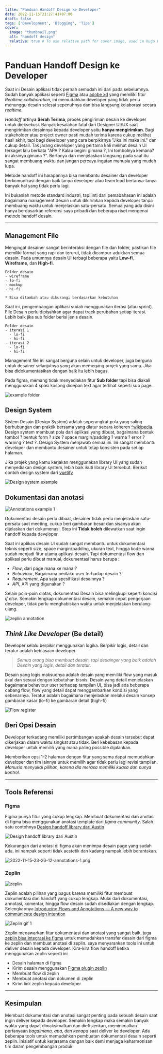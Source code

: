 ```yaml
---
title: "Panduan Handoff Design ke Developer"
date: 2022-11-15T21:27:41+07:00
draft: false
tags: ['Development', 'Blogging', 'Tips']
cover:
  image: "thumbnail.png"
  alt: "handoff design"
  relative: true # To use relative path for cover image, used in hugo Page-bundles
---
```


# Panduan Handoff Design ke Developer

Saat ini Desain aplikasi tidak pernah semudah ini dari pada sebelumnya. Sudah banyak aplikasi seperti [Figma](https://figma.com) atau [adobe xd](https://adobe.com) yang memiliki fitur *Realtime collaboration*, ini memudahkan developer yang tidak perlu menunggu desain selesai sepenuhnya dan bisa langsung kolaborasi secara *realtime*.

*Handoff* artinya **Serah Terima**, proses pengiriman desain ke developer untuk dieksekusi. Banyak kesalahan fatal dari Designer UI/UX saat mengirimkan desainnya kepada developer yaitu **hanya mengirimkan**. Bagi stakeholder atau project owner pasti mudah terima karena cukup melihat hasil akhir, tapi bagi developer yang cara berpikirnya "Jika ini maka ini." dan cukup detail. Tak jarang developer yang pertama kali melihat desain UI terkaget lalu berkata "APA ? Kalau begini gimana ?, Ini tombolnya kemana? ini aksinya gimana ?". Bertanya dan menjelaskan langsung pada saat itu sangat membuang waktu dan jangan percaya ingatan manusia yang mudah lupa.

Metode handoff ini harapannya bisa membantu desainer dan developer berkomunikasi dengan baik tanpa developer atau team lead bertanya-tanya banyak hal yang tidak perlu lagi.

Ini bukanlah metode standard industri, tapi inti dari pemabahasan ini adalah bagaimana management desain untuk dikirimkan kepada developer tanpa membuang waktu untuk menjelaskan satu-persatu. Semua yang ada disini hanya berdasarkan referensi saya pribadi dan beberapa riset mengenai metode handoff desain.

________________________________

## Management File

Mengingat desainer sangat berinteraksi dengan file dan folder, pastikan file memiliki format yang rapi dan terurut, tidak dicampur-adukkan semua desain. Pada umumnya desain UI terbagi beberapa yaitu **Low-fi**, **Wireframe**, dan **High-fi**.

```
Folder desain 
- wireframe
- lo-fi
- mockup
- hi-fi

* Bisa ditambah atau dikurangi berdasarkan kebutuhan
```

Saat ini, pengembangan aplikasi sudah menggunakan iterasi (atau sprint). File Desain perlu dipisahkan agar dapat track perubahan setiap iterasi. Lebih baik jika sub folder berisi jenis desain.

```
Folder desain
- iterasi 1
  - lo-fi
  - hi-fi
- iterasi 2
  - lo-fi
  - hi-fi
```

Management file ini sangat berguna selain untuk developer, juga berguna untuk desainer selanjutnya yang akan memegang projek yang sama. Jika bisa didokumentasikan dengan baik itu lebih bagus.

Pada figma, memang tidak menyediakan fitur **Sub folder** tapi bisa diakali menggunakan 4 spasi kosong didepan text agar terlihat seperti sub page.

![example folder](2022-11-15-23-17-38-folder-example.png)

## Design System

Sistem Desain (Design System) adalah seperangkat pola yang saling berhubungan dan praktik bersama yang diatur secara koheren [^wikipedia](https://en.wikipedia.org/wiki/Design_system#cite_note-1). Design system membuat pola dari aplikasi yang dibuat, bagaimana bentuk tombol ? bentuk form ? size ? space margin/padding ? warna ? error ? warning ? text ?. Design System menjawab semua ini. Ini sangat membantu developer dan membantu desainer untuk tetap konsisten pada setiap halaman.

Jika projek yang kamu kerjakan menggunakan library UI yang sudah menyediakan design system, lebih baik ikuti library UI tersebut. Berikut contoh design system dari [vuetify](https://vuetifyjs.com/en/)

![Design system example](2022-11-15-23-20-32-design-system.png)

## Dokumentasi dan anotasi

![Annotations example 1](2022-11-15-23-26-12-annotations-1.png)

Dokumentasi desain perlu dibuat, desainer tidak perlu menjelaskan satu-persatu saat meeting, cukup beri gambaran besar dan sisanya akan dijelaskan dari dokumenasi. Step ini **Tidak boleh** dilewatkan saat ingin handoff kepada developer.

Saat ini aplikas desain UI sudah sangat membantu untuk dokumentasi teknis seperti size, space margin/padding, ukuran text, hingga kode warna sudah menjadi fitur utama aplikasi desain. Tapi dokumentasi flow dan aplikasi perlu dibuat manual, dokumentasi harus berupa : 

- *Flow*, dari page mana ke mana ?
- *Behaviour*, Bagaimana perilaku user terhadap desain ?
- *Requirement*, Apa saja spesifikasi desainnya ?
- *API*, API yang digunakan ?

Selain poin-poin diatas, dokumentasi Desain bisa melingkupi seperti kondisi *if else*. Semakin lengkap dokumentasi desain, semakin cepat pengerjaan developer, tidak perlu menghabiskan waktu untuk menjelaskan berulang-ulang.

![zeplin annotation](2022-11-15-23-26-15-annotation-zeplin.gif)

## *Think Like Developer* (Be detail)

Developer selalu berpikir menggunakan logika. Berpikir logis, detail dan teratur adalah kebiasaan developer.

> *Semua orang bisa membuat desain, tapi desainger yang baik adalah Desain yang logis, detail dan teratur.*

Desain yang logis maksudnya adalah desain yang memiliki flow yang masuk akal dan sesuai dengan kebutuhan bisnis. Desain yang detail menjelaskan bagaimana behaviour user terhadap tampilan UI, bisa jadi ada beberapa cabang flow, flow yang detail dapat menggambarkan kondisi yang sebenarnya. Teratur adalah bagaimana menjelaskan melalui desain konsep gambaran kasar (lo-fi) ke gambaran detail (high-fi)

![Flow register](2022-11-15-23-26-16-flow-register.png)

## Beri Opsi Desain

Developer terkadang memiliki pertimbangan apakah desain tersebut dapat dikerjakan dalam waktu singkat atau tidak. Beri kebebasan kepada developer untuk memilih yang mana paling possible dijalankan.

Memberikan opsi 1-2 halaman dengan fitur yang sama dapat memudahkan developer dan tim lainnya untuk memilih agar tidak perlu lagi revisi tampilan. *Manusia menyukai pilihan, karena dia merasa memiliki kuasa dan punya kontrol.*

________________________________

## Tools Referensi

### Figma

Figma punya fitur yang cukup lengkap. Membuat dokumentasi dan anotasi di figma bisa menggunakan anotasi template dari *figma community*. Salah satu contohnya [Design handoff library dari Austin](https://www.figma.com/community/file/1070916601120008196)

![Design handoff library dari Austin](2022-11-15-23-03-45-design-handoff.png)

Kekurangan dari anotasi di figma akan menimpa desain page yang sudah ada, ini nampak seperti tidak aestetik dan kadang nampak lebih berantakan.

![2022-11-15-23-26-12-annotations-1.png](2022-11-15-23-26-12-annotations-1.png)

### Zeplin

![zeplin](2022-11-15-23-07-19-zeplin.png)

Zeplin adalah pilihan yang bagus karena memiliki fitur membuat dokumentasi dan handoff yang cukup lengkap. Mulai dari dokumentasi, annotasi, komentar, hingga flow desain sudah disediakan dengan lengkap. Selengkapnya [Introducing Flows and Annotations — A new way to communicate design intention ](https://blog.zeplin.io/introducing-flows-and-annotations-a-new-way-to-communicate-design-intention)

![Zeplin gif 1](https://cdn.sanity.io/images/gc4akwxp/production/8e36bc6dbd0c73fd34325ad80675c070a5d91c2f-1752x932.gif?rect=0,0,1751,932&w=1024&h=545&auto=format)

Zeplin menawarkan fitur dokumentasi dan anotasi yang sangat baik, juga [zeplin bisa integrasi ke figma](https://zeplin.io/figma/) untuk memudahkan transfer desain dari figma ke zeplin dan membuat anotasi di zeplin. saya menyarankan tools ini untuk deliver desain kepada developer. Kira-kira flow handoff ketika menggunakan zeplin seperti ini

- Desain halaman di figma
- Kirim desain menggunakan [Figma plugin zeplin](https://zeplin.io/figma/)
- Membuat flow di zeplin
- Membuat anotasi dan dokumen di zeplin
- Kirim link zeplin kepada developer

________________________________

## Kesimpulan

Membuat dokumentasi dan anotasi sangat penting pada sebuah desain saat ingin deliver kepada developer. Semakin lengkap maka semakin banyak waktu yang dapat dimaksimalkan dan diefisienkan, meminimalkan pertanyaan *bagaimana, apa, dan kenapa* saat deliver ke developer. Ada beberapa tools untuk memudahkan pembuatan dokumentasi desain seperti zeplin. Inisiatif untuk kerjasama dengan baik demi menjaga keharmonisan tim dalam pengembangan produk.